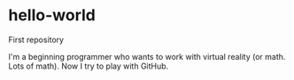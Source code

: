 # hello-world
First repository

I'm a beginning programmer who wants to work with virtual reality (or math. Lots of math). Now I try to play with GitHub.
